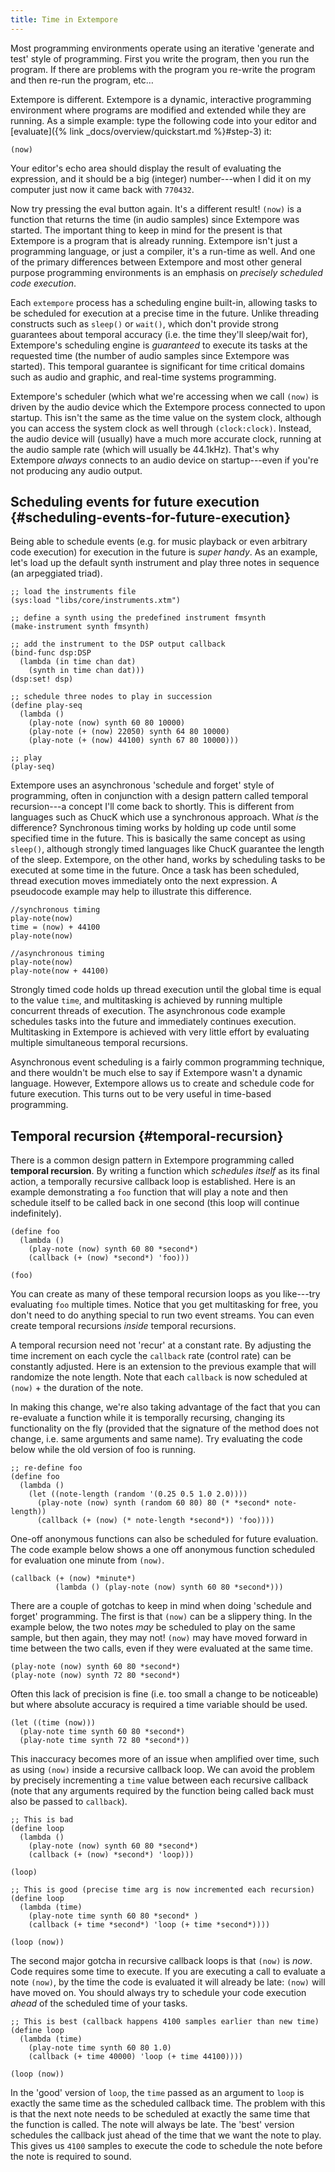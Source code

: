```yaml
---
title: Time in Extempore
---
```


Most programming environments operate using an iterative 'generate and test'
style of programming. First you write the program, then you run the program. If
there are problems with the program you re-write the program and then re-run the
program, etc…

Extempore is different. Extempore is a dynamic, interactive programming
environment where programs are modified and extended while they are running. As
a simple example: type the following code into your editor and
[evaluate]({% link _docs/overview/quickstart.md %}#step-3) it:

~~~~ xtlang
(now)
~~~~

Your editor's echo area should display the result of evaluating the expression,
and it should be a big (integer) number---when I did it on my computer just now
it came back with `770432`.

Now try pressing the eval button again. It's a different result! `(now)` is a
function that returns the time (in audio samples) since Extempore was started.
The important thing to keep in mind for the present is that Extempore is a
program that is already running. Extempore isn't just a programming language, or
just a compiler, it's a run-time as well. And one of the primary differences
between Extempore and most other general purpose programming environments is an
emphasis on *precisely scheduled code execution*.

Each `extempore` process has a scheduling engine built-in, allowing tasks to be
scheduled for execution at a precise time in the future. Unlike threading
constructs such as `sleep()` or `wait()`, which don't provide strong guarantees
about temporal accuracy (i.e. the time they'll sleep/wait for), Extempore's
scheduling engine is *guaranteed* to execute its tasks at the requested time
(the number of audio samples since Extempore was started). This temporal
guarantee is significant for time critical domains such as audio and graphic,
and real-time systems programming.

Extempore's scheduler (which what we're accessing when we call `(now)` is driven
by the audio device which the Extempore process connected to upon startup. This
isn't the same as the time value on the system clock, although you can access
the system clock as well through `(clock:clock)`. Instead, the audio device will
(usually) have a much more accurate clock, running at the audio sample rate
(which will usually be 44.1kHz). That's why Extempore *always* connects to an
audio device on startup---even if you're not producing any audio output.

## Scheduling events for future execution {#scheduling-events-for-future-execution}

Being able to schedule events (e.g. for music playback or even arbitrary code
execution) for execution in the future is *super handy*. As an example, let's
load up the default synth instrument and play three notes in sequence (an
arpeggiated triad).

~~~~ xtlang
;; load the instruments file
(sys:load "libs/core/instruments.xtm")

;; define a synth using the predefined instrument fmsynth
(make-instrument synth fmsynth)

;; add the instrument to the DSP output callback
(bind-func dsp:DSP
  (lambda (in time chan dat)
    (synth in time chan dat)))
(dsp:set! dsp)

;; schedule three nodes to play in succession
(define play-seq
  (lambda ()
    (play-note (now) synth 60 80 10000)
    (play-note (+ (now) 22050) synth 64 80 10000)
    (play-note (+ (now) 44100) synth 67 80 10000)))

;; play
(play-seq)
~~~~

Extempore uses an asynchronous 'schedule and forget' style of programming, often
in conjunction with a design pattern called temporal recursion---a concept I'll
come back to shortly. This is different from languages such as ChucK which use a
synchronous approach. What *is* the difference? Synchronous timing works by
holding up code until some specified time in the future. This is basically the
same concept as using `sleep()`, although strongly timed languages like ChucK
guarantee the length of the sleep. Extempore, on the other hand, works by
scheduling tasks to be executed at some time in the future. Once a task has been
scheduled, thread execution moves immediately onto the next expression. A
pseudocode example may help to illustrate this difference.

~~~~ sourceCode
//synchronous timing
play-note(now)
time = (now) + 44100
play-note(now)

//asynchronous timing
play-note(now)
play-note(now + 44100)
~~~~

Strongly timed code holds up thread execution until the global time is equal to
the value `time`, and multitasking is achieved by running multiple concurrent
threads of execution. The asynchronous code example schedules tasks into the
future and immediately continues execution. Multitasking in Extempore is
achieved with very little effort by evaluating multiple simultaneous temporal
recursions.

Asynchronous event scheduling is a fairly common programming technique, and
there wouldn't be much else to say if Extempore wasn't a dynamic language.
However, Extempore allows us to create and schedule code for future execution.
This turns out to be very useful in time-based programming.

## Temporal recursion {#temporal-recursion}

There is a common design pattern in Extempore programming called **temporal
recursion**. By writing a function which *schedules itself* as its final action,
a temporally recursive callback loop is established. Here is an example
demonstrating a `foo` function that will play a note and then schedule itself to
be called back in one second (this loop will continue indefinitely).

~~~~ xtlang
(define foo
  (lambda ()
    (play-note (now) synth 60 80 *second*)
    (callback (+ (now) *second*) 'foo)))

(foo)
~~~~

You can create as many of these temporal recursion loops as you like---try
evaluating `foo` multiple times. Notice that you get multitasking for free, you
don't need to do anything special to run two event streams. You can even create
temporal recursions *inside* temporal recursions.

A temporal recursion need not 'recur' at a constant rate. By adjusting the time
increment on each cycle the `callback` rate (control rate) can be constantly
adjusted. Here is an extension to the previous example that will randomize the
note length. Note that each `callback` is now scheduled at `(now)` + the
duration of the note.

In making this change, we're also taking advantage of the fact that you can
re-evaluate a function while it is temporally recursing, changing its
functionality on the fly (provided that the signature of the method does not
change, i.e. same arguments and same name). Try evaluating the code below while
the old version of foo is running.

~~~~ xtlang
;; re-define foo
(define foo
  (lambda ()
    (let ((note-length (random '(0.25 0.5 1.0 2.0))))
      (play-note (now) synth (random 60 80) 80 (* *second* note-length))
      (callback (+ (now) (* note-length *second*)) 'foo))))
~~~~

One-off anonymous functions can also be scheduled for future evaluation. The
code example below shows a one off anonymous function scheduled for evaluation
one minute from `(now)`.

~~~~ xtlang
(callback (+ (now) *minute*)
          (lambda () (play-note (now) synth 60 80 *second*)))
~~~~

There are a couple of gotchas to keep in mind when doing 'schedule and forget'
programming. The first is that `(now)` can be a slippery thing. In the example
below, the two notes *may* be scheduled to play on the same sample, but then
again, they may not! `(now)` may have moved forward in time between the two
calls, even if they were evaluated at the same time.

~~~~ xtlang
(play-note (now) synth 60 80 *second*)
(play-note (now) synth 72 80 *second*)
~~~~

Often this lack of precision is fine (i.e. too small a change to be noticeable)
but where absolute accuracy is required a time variable should be used.

~~~~ xtlang
(let ((time (now)))
  (play-note time synth 60 80 *second*)
  (play-note time synth 72 80 *second*))
~~~~

This inaccuracy becomes more of an issue when amplified over time, such as using
`(now)` inside a recursive callback loop. We can avoid the problem by precisely
incrementing a `time` value between each recursive callback (note that any
arguments required by the function being called back must also be passed to
`callback`).

~~~~ xtlang
;; This is bad
(define loop
  (lambda ()
    (play-note (now) synth 60 80 *second*)
    (callback (+ (now) *second*) 'loop)))

(loop)

;; This is good (precise time arg is now incremented each recursion)
(define loop
  (lambda (time)
    (play-note time synth 60 80 *second* )
    (callback (+ time *second*) 'loop (+ time *second*))))

(loop (now))
~~~~

The second major gotcha in recursive callback loops is that `(now)` is *now*.
Code requires some time to execute. If you are executing a call to evaluate a
note `(now)`, by the time the code is evaluated it will already be late: `(now)`
will have moved on. You should always try to schedule your code execution
*ahead* of the scheduled time of your tasks.

~~~~ xtlang
;; This is best (callback happens 4100 samples earlier than new time)
(define loop
  (lambda (time)
    (play-note time synth 60 80 1.0)
    (callback (+ time 40000) 'loop (+ time 44100))))

(loop (now))
~~~~

In the 'good' version of `loop`, the `time` passed as an argument to `loop` is
exactly the same time as the scheduled callback time. The problem with this is
that the next note needs to be scheduled at exactly the same time that the
function is called. The note will always be late. The 'best' version schedules
the callback just ahead of the time that we want the note to play. This gives us
`4100` samples to execute the code to schedule the note before the note is
required to sound.
